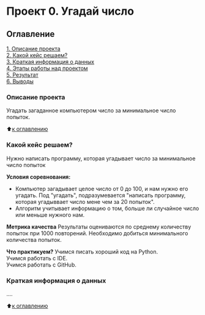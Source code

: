 # Проект 0. Угадай число

## Оглавление
[1. Описание проекта](https://github.com/VladkoBorziy/SFDS/blob/main/Game/README.md#Описание_проекта)\
[2. Какой кейс решаем?](https://github.com/VladkoBorziy/SFDS/blob/main/Game/README.md#Какой_кейс_решаем)\
[3. Краткая информация о данных](https://github.com/VladkoBorziy/SFDS/blob/main/Game/README.md#Краткая_информация_о_данных)\
[4. Этапы работы над проектом]()\
[5. Результат]()\
[6. Выводы]()

### Описание проекта
Угадать загаданное компьютером число за минимальное число попыток.

:arrow_up:[к оглавлению](https://github.com/VladkoBorziy/SFDS/blob/main/Game/README.md#Оглавление)


### Какой кейс решаем?
Нужно написать программу, которая угадывает число за минимальное число попыток

**Условия соревнования:**
- Компьютер загадывает целое число от 0 до 100, и нам нужно его угадать. Под "угадать", подразумевается "написать программу, которая угадыввает число мене чем за 20 попыток".
- Алгоритм учитывает информацию о том, больше ли случайное число или меньше нужного нам.

**Метрика качества**
Результаты оцениваются по среднему количеству попыток при 1000 повторений.  Необходимо добиться минимального количества попыток.

**Что практикуем?**
Учимся писать хороший код на Python.\
Учимся работать с IDE.\
Учимся работать с GitHub.


### Краткая информация о данных
....

:arrow_up:[к оглавлению](https://github.com/VladkoBorziy/SFDS/blob/main/Game/README.md#Оглавление)